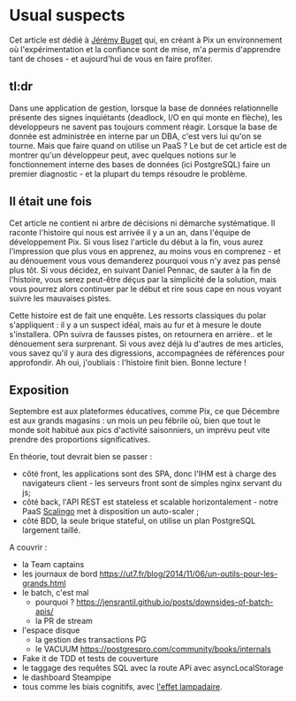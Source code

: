 # Usual suspects

Cet article est dédié à [Jérémy Buget](https://jbuget.fr/) qui, en créant à Pix un environnement où l'expérimentation et la confiance sont de mise, m'a permis d'apprendre tant de choses - et aujourd'hui de vous en faire profiter.

## tl:dr

Dans une application de gestion, lorsque la base de données relationnelle présente des signes inquiétants (deadlock, I/O en qui monte en flèche), les développeurs ne savent pas toujours comment réagir. Lorsque la base de donnée est administrée en interne par un DBA, c'est vers lui qu'on se tourne. Mais que faire quand on utilise un PaaS ? Le but de cet article est de montrer qu'un développeur peut, avec quelques notions sur le fonctionnement interne des bases de données (ici PostgreSQL) faire un premier diagnostic - et la plupart du temps résoudre le problème.

## Il était une fois

Cet article ne contient ni arbre de décisions ni démarche systématique. Il raconte l'histoire qui nous est arrivée il y a un an, dans l'équipe de développement Pix. Si vous lisez l'article du début à la fin, vous aurez l'impression que plus vous en apprenez, au moins vous en comprenez - et au dénouement vous vous demanderez pourquoi vous n'y avez pas pensé plus tôt. Si vous décidez, en suivant Daniel Pennac, de sauter à la fin de l'histoire, vous serez peut-être déçus par la simplicité de la solution, mais vous pourrez alors continuer par le début et rire sous cape en nous voyant suivre les mauvaises pistes.

Cette histoire est de fait une enquête. Les ressorts classiques du polar s'appliquent : il y a un suspect idéal, mais au fur et à mesure le doute s'installera. OPn suivra de fausses pistes, on retournera en arrière.. et le dénouement sera surprenant. Si vous avez déjà lu d'autres de mes articles, vous savez qu'il y aura des digressions, accompagnées de références pour approfondir. Ah oui, j'oubliais : l'histoire finit bien. Bonne lecture !

## Exposition

Septembre est aux plateformes éducatives, comme Pix, ce que Décembre est aux grands magasins : un mois un peu fébrile où, bien que tout le monde soit habitué aux pics d'activité saisonniers, un imprévu peut vite prendre des proportions significatives. 

En théorie, tout devrait bien se passer :

- côté front, les applications sont des SPA, donc l'IHM est à charge des navigateurs client - les serveurs front sont de simples nginx servant du js;
- côté back, l'API REST est stateless et scalable horizontalement - notre PaaS [Scalingo](https://scalingo.com/) met à disposition un auto-scaler ;
- côté BDD, la seule brique stateful, on utilise un plan PostgreSQL largement taillé. 





A couvrir :

- la Team captains
- les journaux de bord <https://ut7.fr/blog/2014/11/06/un-outils-pour-les-grands.html>
- le batch, c'est mal
  - pourquoi ? <https://jensrantil.github.io/posts/downsides-of-batch-apis/>
  - la PR de stream
- l'espace disque
  - la gestion des transactions PG
  - le VACUUM <https://postgrespro.com/community/books/internals>
- Fake it de TDD et tests de couverture
- le taggage des requêtes SQL avec la route APi avec asyncLocalStorage
- le dashboard Steampipe
- tous comme les biais cognitifs, avec [l'effet lampadaire](https://en.wikipedia.org/wiki/Streetlight_effect). 